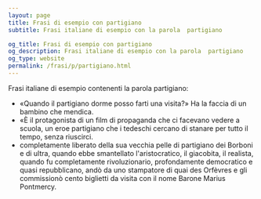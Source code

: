 ```yaml
---
layout: page
title: Frasi di esempio con partigiano 
subtitle: Frasi italiane di esempio con la parola  partigiano

og_title: Frasi di esempio con partigiano 
og_description: Frasi italiane di esempio con la parola  partigiano
og_type: website
permalink: /frasi/p/partigiano.html
---
```


Frasi italiane di esempio contenenti la parola partigiano:


- «Quando il partigiano dorme posso farti una visita?» Ha la faccia di un bambino che mendica.
- «È il protagonista di un film di propaganda che ci facevano vedere a scuola, un eroe partigiano che i tedeschi cercano di stanare per tutto il tempo, senza riuscirci.
- completamente liberato della sua vecchia pelle di partigiano dei Borboni e di ultra, quando ebbe smantellato l'aristocratico, il giacobita, il realista, quando fu completamente rivoluzionario, profondamente democratico e quasi repubblicano, andò da uno stampatore di quai des Orfèvres e gli commissionò cento biglietti da visita con il nome Barone Marius Pontmercy.

